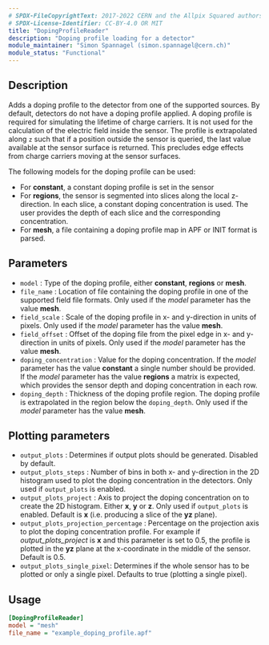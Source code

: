 ```yaml
---
# SPDX-FileCopyrightText: 2017-2022 CERN and the Allpix Squared authors
# SPDX-License-Identifier: CC-BY-4.0 OR MIT
title: "DopingProfileReader"
description: "Doping profile loading for a detector"
module_maintainer: "Simon Spannagel (simon.spannagel@cern.ch)"
module_status: "Functional"
---
```


## Description
Adds a doping profile to the detector from one of the supported sources. By default, detectors do not have a doping profile applied.
A doping profile is required for simulating the lifetime of charge carriers.
It is not used for the calculation of the electric field inside the sensor.
The profile is extrapolated along `z` such that if a position outside the sensor is queried, the last value available at the sensor surface is returned.
This precludes edge effects from charge carriers moving at the sensor surfaces.

The following models for the doping profile can be used:

* For **constant**, a constant doping profile is set in the sensor
* For **regions**, the sensor is segmented into slices along the local z-direction. In each slice, a constant doping concentration is used. The user provides the depth of each slice and the corresponding concentration.
* For **mesh**, a file containing a doping profile map in APF or INIT format is parsed.

## Parameters
* `model` : Type of the doping profile, either **constant**, **regions**  or **mesh**.
* `file_name` : Location of file containing the doping profile in one of the supported field file formats.
Only used if the *model* parameter has the value **mesh**.
* `field_scale` :  Scale of the doping profile in x- and y-direction in units of pixels.
Only used if the *model* parameter has the value **mesh**.
* `field_offset` : Offset of the doping file from the pixel edge in x- and y-direction in units of pixels.
Only used if the *model* parameter has the value **mesh**.
* `doping_concentration` : Value for the doping concentration. If the *model* parameter has the value **constant** a single number should be provided. If the *model* parameter has the value **regions** a matrix is expected, which provides the sensor depth and doping concentration in each row.
* `doping_depth` : Thickness of the doping profile region. The doping profile is extrapolated in the region below the `doping_depth`.
Only used if the *model* parameter has the value **mesh**.

## Plotting parameters
* `output_plots` : Determines if output plots should be generated. Disabled by default.
* `output_plots_steps` : Number of bins in both x- and y-direction in the 2D histogram used to plot the doping concentration in the detectors. Only used if `output_plots` is enabled.
* `output_plots_project` : Axis to project the doping concentration on to create the 2D histogram. Either **x**, **y** or **z**. Only used if `output_plots` is enabled. Default is **x** (i.e. producing a slice of the **yz** plane).
* `output_plots_projection_percentage` : Percentage on the projection axis to plot the doping concentration profile. For example if *output_plots_project* is **x** and this parameter is set to 0.5, the profile is plotted in the **yz** plane at the x-coordinate in the middle of the sensor. Default is 0.5.
* `output_plots_single_pixel`: Determines if the whole sensor has to be plotted or only a single pixel. Defaults to true (plotting a single pixel).

## Usage
```ini
[DopingProfileReader]
model = "mesh"
file_name = "example_doping_profile.apf"
```
